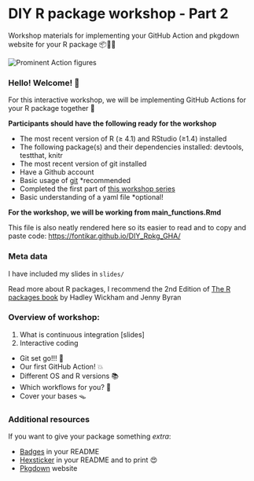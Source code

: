 # DIY R package workshop - Part 2
Workshop materials for implementing your GitHub Action and pkgdown website for your R package 📦👩‍💻

![Prominent Action figures](https://media3.giphy.com/media/N97kHQgG33rUI/giphy.gif)

### Hello! Welcome! 👋

For this interactive workshop, we will be implementing  GitHub Actions  for your R package together 🐋

**Participants should have the following ready for the workshop**

- The most recent version of R (≥ 4.1) and RStudio (≥1.4) installed
- The following package(s) and their dependencies installed: devtools, testthat, knitr
- The most recent version of git installed 
- Have a Github account 
- Basic usage of [git](https://jennybc.github.io/2014-05-12-ubc/ubc-r/session03_git.html) *recommended
- Completed the first part of [this workshop series](https://github.com/fontikar/DIY_Rpkg)
- Basic understanding of a yaml file *optional!

**For the workshop, we will be working from main_functions.Rmd** 

This file is also neatly rendered here so its easier to read and to copy and paste code: https://fontikar.github.io/DIY_Rpkg_GHA/

### Meta data

I have included my slides in `slides/`

Read more about R packages, I recommend the 2nd Edition of [The R packages book](https://r-pkgs.org/) by Hadley Wickham and Jenny Byran

### Overview of workshop:

1. What is continuous integration [slides]
2. Interactive coding
  - Git set go!!! 🏁
  - Our first GitHub Action! 💥
  - Different OS and R versions 📚
  - Which workflows for you? 🤔
  - Cover your bases 🪤


### Additional resources
If you want to give your package something *extra*:

- [Badges](https://github.com/GuangchuangYu/badger) in your README 
- [Hexsticker](https://github.com/GuangchuangYu/hexSticker) in your README and to print 😍
- [Pkgdown](https://pkgdown.r-lib.org/) website 




